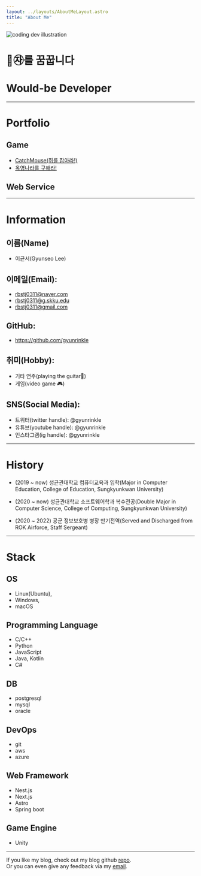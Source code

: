 ```yaml
---
layout: ../layouts/AboutMeLayout.astro
title: "About Me"
---
```


<div>
  <img src="https://res.cloudinary.com/gyunseo-blog/image/upload/v1695893159/og-images/me-og.jpg" class="sm:w-1/2 mx-auto" alt="coding dev illustration">
</div>

# 🐾㉶를 꿈꿉니다

# Would-be Developer

---

# Portfolio

## Game

- [CatchMouse(쥐를 잡아라!)](https://play.google.com/store/apps/details?id=com.Team_CatchMouse.CatchMouse)
- [옥영나라를 구해라!](https://play.google.com/store/apps/details?id=com.Comedu_Games.SaveOkyungWorld)

## Web Service

---

# Information

## 이름(Name)

- 이균서(Gyunseo Lee)

## 이메일(Email):

- rbstj0311@naver.com
- rbstj0311@g.skku.edu
- rbstj0311@gmail.com

## GitHub:

- <https://github.com/gyunrinkle>

## 취미(Hobby):

- 기타 연주(playing the guitar🎸)
- 게임(video game 🎮)

## SNS(Social Media):

- 트위터(twitter handle): @gyunrinkle
- 유튜브(youtube handle): @gyunrinkle
- 인스타그램(ig handle): @gyunrinkle

---

# History

- (2019 ~ now) 성균관대학교 컴퓨터교육과 입학(Major in Computer Education, College of Education, Sungkyunkwan University)

- (2020 ~ now) 성균관대학교 소프트웨어학과 복수전공(Double Major in Computer Science, College of Computing, Sungkyunkwan University)

- (2020 ~ 2022) 공군 정보보호병 병장 만기전역(Served and Discharged from ROK Airforce, Staff Sergeant)

---

# Stack

## OS

- Linux(Ubuntu),
- Windows,
- macOS

## Programming Language

- C/C++
- Python
- JavaScript
- Java, Kotlin
- C#

## DB

- postgresql
- mysql
- oracle

## DevOps

- git
- aws
- azure

## Web Framework

- Nest.js
- Next.js
- Astro
- Spring boot

## Game Engine

- Unity

---

If you like my blog, check out my blog github [repo](https://github.com/gyunseo/gyunseo.github.io).  
Or you can even give any feedback via my [email](mailto:rbstj0311@naver.com).
